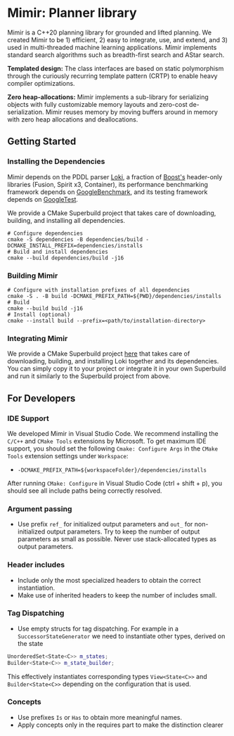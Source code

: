 # Mimir: Planner library

Mimir is a C++20 planning library for grounded and lifted planning. We created Mimir to be 1) efficient, 2) easy to integrate, use, and extend, and 3) used in multi-threaded machine learning applications. Mimir implements standard search algorithms such as breadth-first search and AStar search.

**Templated design:** The class interfaces are based on static polymorphism through the curiously recurring template pattern (CRTP) to enable heavy compiler optimizations.

**Zero heap-allocations:** Mimir implements a sub-library for serializing objects with fully customizable memory layouts and zero-cost de-serialization. Mimir reuses memory by moving buffers around in memory with zero heap allocations and deallocations.


## Getting Started

### Installing the Dependencies

Mimir depends on the PDDL parser [Loki](https://github.com/drexlerd/Loki), a fraction of [Boost's](boost.org) header-only libraries (Fusion, Spirit x3, Container), its performance benchmarking framework depends on [GoogleBenchmark](https://github.com/google/benchmark), and its testing framework depends on [GoogleTest](https://github.com/google/googletest).

We provide a CMake Superbuild project that takes care of downloading, building, and installing all dependencies.

```console
# Configure dependencies
cmake -S dependencies -B dependencies/build -DCMAKE_INSTALL_PREFIX=dependencies/installs
# Build and install dependencies
cmake --build dependencies/build -j16
```

### Building Mimir

```console
# Configure with installation prefixes of all dependencies
cmake -S . -B build -DCMAKE_PREFIX_PATH=${PWD}/dependencies/installs
# Build
cmake --build build -j16
# Install (optional)
cmake --install build --prefix=<path/to/installation-directory>
```

### Integrating Mimir

We provide a CMake Superbuild project [here](https://github.com/simon-stahlberg/mimir/tree/templated-design/tests/integration) that takes care of downloading, building, and installing Loki together and its dependencies. You can simply copy it to your project or integrate it in your own Superbuild and run it similarly to the Superbuild project from above.


## For Developers

### IDE Support

We developed Mimir in Visual Studio Code. We recommend installing the `C/C++` and `CMake Tools` extensions by Microsoft. To get maximum IDE support, you should set the following `Cmake: Configure Args` in the `CMake Tools` extension settings under `Workspace`:

- `-DCMAKE_PREFIX_PATH=${workspaceFolder}/dependencies/installs`

After running `CMake: Configure` in Visual Studio Code (ctrl + shift + p), you should see all include paths being correctly resolved.

### Argument passing

- Use prefix `ref_` for initialized output parameters and `out_` for non-initialized output parameters. Try to keep the number of output parameters as small as possible. Never use stack-allocated types as output parameters.

### Header includes

- Include only the most specialized headers to obtain the correct instantiation.
- Make use of inherited headers to keep the number of includes small.

### Tag Dispatching

- Use empty structs for tag dispatching. For example in a `SuccessorStateGenerator` we need to instantiate other types, derived on the state

```cpp
UnorderedSet<State<C>> m_states;
Builder<State<C>> m_state_builder;
```

This effectively instantiates corresponding types `View<State<C>>` and `Builder<State<C>>` depending on the configuration that is used.

### Concepts

- Use prefixes `Is` or `Has` to obtain more meaningful names.
- Apply concepts only in the requires part to make the distinction clearer

